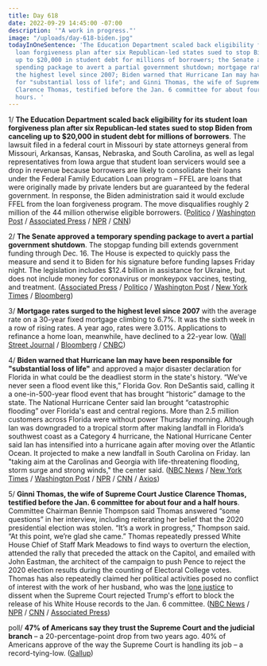 ```yaml
---
title: Day 618
date: 2022-09-29 14:45:00 -07:00
description: '"A work in progress."'
image: "/uploads/day-618-biden.jpg"
todayInOneSentence: 'The Education Department scaled back eligibility for its student
  loan forgiveness plan after six Republican-led states sued to stop Biden from canceling
  up to $20,000 in student debt for millions of borrowers; the Senate approved a temporary
  spending package to avert a partial government shutdown; mortgage rates surged to
  the highest level since 2007; Biden warned that Hurricane Ian may have been responsible
  for "substantial loss of life"; and Ginni Thomas, the wife of Supreme Court Justice
  Clarence Thomas, testified before the Jan. 6 committee for about four and a half
  hours. '
---
```


1/ **The Education Department scaled back eligibility for its student loan forgiveness plan after six Republican-led states sued to stop Biden from canceling up to $20,000 in student debt for millions of borrowers**. The lawsuit filed in a federal court in Missouri by state attorneys general from Missouri, Arkansas, Kansas, Nebraska, and South Carolina, as well as legal representatives from Iowa argue that student loan servicers would see a drop in revenue because borrowers are likely to consolidate their loans under the Federal Family Education Loan program – FFEL are loans that were originally made by private lenders but are guaranteed by the federal government. In response, the Biden administration said it would exclude FFEL from the loan forgiveness program. The move disqualifies roughly 2 million of the 44 million otherwise eligible borrowers. ([Politico](https://www.politico.com/news/2022/09/29/biden-administration-scales-back-student-debt-relief-for-millions-amid-legal-concerns-00059522) / [Washington Post](https://www.washingtonpost.com/us-policy/2022/09/29/republicans-student-loan-forgiveness-lawsuit/) / [Associated Press](https://apnews.com/article/biden-health-lawsuits-covid-missouri-862d783188de45b698c54b00820d3616) / [NPR](https://www.npr.org/2022/09/29/1125923528/biden-student-loans-debt-cancellation-ffel-perkins) / [CNN](https://www.cnn.com/2022/09/29/politics/biden-student-loan-forgiveness-plan-lawsuit/index.html))

2/ **The Senate approved a temporary spending package to avert a partial government shutdown**. The stopgap funding bill extends government funding through Dec. 16. The House is expected to quickly pass the measure and send it to Biden for his signature before funding lapses Friday night. The legislation includes $12.4 billion in assistance for Ukraine, but does not include money for coronavirus or monkeypox vaccines, testing, and treatment. ([Associated Press](https://apnews.com/article/senate-passes-shutdown-bill-d4c21a9bd5872990466c0f1bc188c93e) / [Politico](https://www.politico.com/news/2022/09/29/senate-avert-shutdown-00059485) / [Washington Post](https://www.washingtonpost.com/us-policy/2022/09/29/government-shutdown-manchin-cr/) / [New York Times](https://www.nytimes.com/2022/09/29/us/politics/senate-bill-ukraine-government-shutdown.html) / [Bloomberg](https://www.bloomberg.com/news/articles/2022-09-29/senate-votes-to-avert-government-shutdown-sends-bill-to-house?srnd=premium&sref=MIBMEEoj))

3/ **Mortgage rates surged to the highest level since 2007** with the average rate on a 30-year fixed mortgage climbing to 6.7%. It was the sixth week in a row of rising rates. A year ago, rates were 3.01%. Applications to refinance a home loan, meanwhile, have declined to a 22-year low. ([Wall Street Journal](https://www.wsj.com/articles/mortgage-rates-rise-to-6-7-highest-since-2007-11664460015?mod=hp_lead_pos1) / [Bloomberg](https://www.bloomberg.com/news/articles/2022-09-29/us-mortgage-rates-jump-to-6-7-hitting-highest-level-since-2007?srnd=premium&sref=MIBMEEoj) / [CNBC](https://www.cnbc.com/2022/09/28/mortgage-refinancing-drops-to-a-22-year-low-.html))

4/ **Biden warned that Hurricane Ian may have been responsible for "substantial loss of life"** and approved a major disaster declaration for Florida in what could be the deadliest storm in the state's history. “We’ve never seen a flood event like this,” Florida Gov. Ron DeSantis said, calling it a one-in-500-year flood event that has brought “historic” damage to the state. The National Hurricane Center said Ian brought “catastrophic flooding” over Florida's east and central regions. More than 2.5 million customers across Florida were without power Thursday morning. Although Ian was downgraded to a tropical storm after making landfall in Florida’s southwest coast as a Category 4 hurricane, the National Hurricane Center said Ian has intensified into a hurricane again after moving over the Atlantic Ocean. It projected to make a new landfall in South Carolina on Friday. Ian "taking aim at the Carolinas and Georgia with life-threatening flooding, storm surge and strong winds," the center said. ([NBC News](https://www.nbcnews.com/news/us-news/live-blog/hurricane-ian-live-updates-rcna49927) / [New York Times](https://www.nytimes.com/live/2022/09/29/us/hurricane-ian-florida) / [Washington Post](https://www.washingtonpost.com/weather/2022/09/29/hurricane-ian-damage-florida-live-updates/) / [NPR](https://www.npr.org/2022/09/29/1125876027/hurricane-ian-east-coast-forecast) / [CNN](https://www.cnn.com/us/live-news/hurricane-ian-florida-updates-09-29-22/index.html) / [Axios](https://www.axios.com/2022/09/29/live-updates-tropical-storm-ian-georgia-carolinas-thursday?stream=top))

5/ **Ginni Thomas, the wife of Supreme Court Justice Clarence Thomas, testified before the Jan. 6 committee for about four and a half hours**. Committee Chairman Bennie Thompson said Thomas answered “some questions” in her interview, including reiterating her belief that the 2020 presidential election was stolen. “It’s a work in progress,” Thompson said. “At this point, we’re glad she came.” Thomas repeatedly pressed White House Chief of Staff Mark Meadows to find ways to overturn the election, attended the rally that preceded the attack on the Capitol, and emailed with John Eastman, the architect of the campaign to push Pence to reject the 2020 election results during the counting of Electoral College votes. Thomas has also repeatedly claimed her political activities posed no conflict of interest with the work of her husband, who was the [lone justice](https://whatthefuckjusthappenedtoday.com/2022/03/28/day-433/#2-supreme-court-justice-clarence-tho) to dissent when the Supreme Court rejected Trump's effort to block the release of his White House records to the Jan. 6 committee. ([NBC News](https://www.nbcnews.com/politics/congress/ginni-thomas-meeting-house-committee-investigating-jan-6-riot-rcna49967) / [NPR](https://www.npr.org/2022/09/29/1125886442/ginni-thomas-wife-supreme-court-justice-testifies-jan-6) / [CNN](https://www.cnn.com/2022/09/28/politics/ginni-thomas-january-6-committee-interview/index.html) / [Associated Press](https://apnews.com/article/capitol-siege-us-supreme-court-clarence-thomas-virginia-government-and-politics-3b4102509ef93bc37d24d7c8fd79ba80))

poll/ **47% of Americans say they trust the Supreme Court and the judicial branch** – a 20-percentage-point drop from two years ago. 40% of Americans approve of the way the Supreme Court is handling its job – a record-tying-low. ([Gallup](https://news.gallup.com/poll/402044/supreme-court-trust-job-approval-historical-lows.aspx))